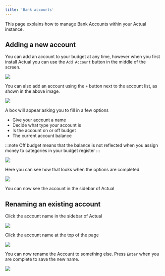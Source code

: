 ```yaml
---
title: 'Bank accounts'
---
```


This page explains how to manage Bank Accounts within your Actual instance.

## Adding a new account

You can add an account to your budget at any time, however when you first install Actual you can use the `Add Account` button in the middle of the screen.

![](/img/AddAccount.png)

You can also add an account using the `+` button next to the account list, as shown in the above image.

![](/img/AddAccountSidebar.png)

A box will appear asking you to fill in a few options

- Give your account a name
- Decide what type your account is
- Is the account on or off budget
- The current account balance

:::note
Off budget means that the balance is not reflected when you assign money to categories in your budget register
:::

![](/img/CreateAccount.png)

Here you can see how that looks when the options are completed.

![](/img/NewBudget.png)

You can now see the account in the sidebar of Actual

## Renaming an existing account

Click the account name in the sidebar of Actual

![](/img/SidebarAccountList.png)

Click the account name at the top of the page

![](/img/NewBudget.png)

You can now rename the Account to something else. Press `Enter` when you are complete to save the new name.

![](/img/AccountNameEdit.png)
